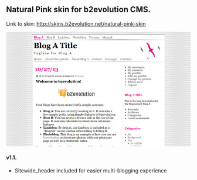 ## Natural Pink skin for b2evolution CMS.

Link to skin: http://skins.b2evolution.net/natural-pink-skin

<img src="skinshot.png"/>

#### v1.1.

- Sitewide_header included for easier multi-blogging experience
